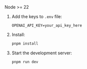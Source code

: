 Node >= 22
1. Add the keys to `.env` file:

   ```
   OPENAI_API_KEY=your_api_key_here
   ```

2. Install:

   ```bash
   pnpm install
   ```

3. Start the development server:
   ```bash
   pnpm run dev
   ```
